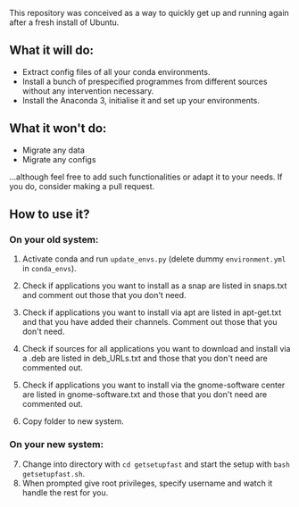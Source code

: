 This repository was conceived as a way to quickly get up and running again after a fresh install of Ubuntu.

## What it will do:
- Extract config files of all your conda environments.
- Install a bunch of prespecified programmes from different sources without any intervention necessary.
- Install the Anaconda 3, initialise it and set up your environments.

## What it won't do:
- Migrate any data
- Migrate any configs

...although feel free to add such functionalities or adapt it to your needs. If you do, consider making a pull request.

## How to use it?
### On your old system:
1. Activate conda and run `update_envs.py` (delete dummy `environment.yml` in `conda_envs`).
2. Check if applications you want to install as a snap are listed in snaps.txt and comment out those that you don't need.
3. Check if applications you want to install via apt are listed in apt-get.txt and that you have added their channels. Comment out those that you don't need.
4. Check if sources for all applications you want to download and install via a .deb are listed in deb_URLs.txt and those that you don't need are commented out.
5. Check if applications you want to install via the gnome-software center are listed in gnome-software.txt and those that you don't need are commented out.

6. Copy folder to new system.

### On your new system:
7. Change into directory with `cd getsetupfast` and start the setup with `bash getsetupfast.sh`.
8. When prompted give root privileges, specify username and watch it handle the rest for you. 
